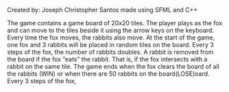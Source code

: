 Created by: Joseph Christopher Santos
made using SFML and C++

The game contains a game board of 20x20 tiles.
The player plays as the fox and can move to the tiles beside it using the arrow keys on the
keyboard. Every time the fox moves, the rabbits also move.
At the start of the game, one fox and 3 rabbits will be placed in random tiles on the board.
Every 3 steps of the fox, the number of rabbits doubles.
A rabbit is removed from the board if the fox “eats” the rabbit. That is, if the fox intersects
with a rabbit on the same tile.
The game ends when the fox clears the board of all the rabbits (WIN) or when there are 50
rabbits on the board(LOSE)oard. Every 3 steps of the fox, 

